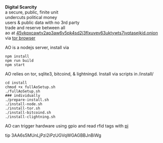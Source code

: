 **Digital Scarcity**  
a secure, public, finite unit  
undercuts political money  
users & public data with no 3rd party  
trade and reserve between all  
ao at [45vkpxcawtv2ap3aw6v5pk4sd2j3flxuvev63uktywts7jvqtasejkid.onion](http://45vkpxcawtv2ap3aw6v5pk4sd2j3flxuvev63uktywts7jvqtasejkid.onion)  
via [tor browser](https://www.torproject.org/download/)

AO is a nodejs server, install via

    npm install
    npm run build
    npm start

AO relies on tor, sqlite3, bitcoind, & lightningd. Install via scripts in /install/

    cd install
    chmod +x fullAoSetup.sh
    ./fullAoSetup.sh
    ### individually
    ./prepare-install.sh
    ./install-node.sh
    ./install-tor.sh
    ./install-bitcoind.sh
    ./install-clightning.sh

AO can trigger hardware using gpio and read rfid tags with [pi](https://github.com/autonomousorganization/pi)  

tip 3AA6s5MUnLjPzi2iPzUGVqWGAGBBJnBiWg
